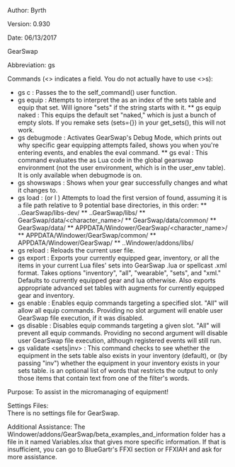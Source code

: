 Author: Byrth

Version: 0.930

Date: 06/13/2017

GearSwap

Abbreviation: gs

Commands (<> indicates a field. You do not actually have to use <>s):
* gs c <string> : Passes the <string> to the self_command() user function.
* gs equip <string> : Attempts to interpret the <string> as an index of the sets table and equip that set. Will ignore "sets" if the string starts with it.
** gs equip naked : This equips the default set "naked," which is just a bunch of empty slots. If you remake sets (sets={}) in your get_sets(), this will not work.
* gs debugmode : Activates GearSwap's Debug Mode, which prints out why specific gear equipping attempts failed, shows you when you're entering events, and enables the eval command.
** gs eval <string> : This command evaluates the <string> as Lua code in the global gearswap environment (not the user environment, which is in the user_env table). It is only available when debugmode is on.
* gs showswaps : Shows when your gear successfully changes and what it changes to.
* gs load <string> : (or l <string>) Attempts to load the first version of <string> found, assuming it is a file path relative to 9 potential base directories, in this order:
** ..GearSwap/libs-dev/<string>
** ..GearSwap/libs/<string>
** GearSwap/data/<character_name>/<string>
** GearSwap/data/common/<string>
** GearSwap/data/<string>
** APPDATA/Windower/GearSwap/<character_name>/<string>
** APPDATA/Windower/GearSwap/common/<string>
** APPDATA/Windower/GearSwap/<string>
** ..Windower/addons/libs/<string>
* gs reload : Reloads the current user file.
* gs export <options> : Exports your currently equipped gear, inventory, or all the items in your current Lua files' sets into GearSwap .lua or spellcast .xml format. Takes options "inventory", "all", "wearable", "sets", and "xml." Defaults to currently equipped gear and lua otherwise. Also exports appropriate advanced set tables with augments for currently equipped gear and inventory.
* gs enable <slot> : Enables equip commands targeting a specified slot. "All" will allow all equip commands. Providing no slot argument will enable user GearSwap file execution, if it was disabled.
* gs disable <slot> : Disables equip commands targeting a given slot. "All" will prevent all equip commands. Providing no second argument will disable user GearSwap file execution, although registered events will still run.
* gs validate <sets|inv> <filter> : This command checks to see whether the equipment in the sets table also exists in your inventory (default), or (by passing "inv") whether the equipment in your inventory exists in your sets table. <filter> is an optional list of words that restricts the output to only those items that contain text from one of the filter's words.

Purpose: To assist in the micromanaging of equipment!

Settings Files:  
There is no settings file for GearSwap.

Additional Assistance:
The Windower/addons/GearSwap/beta_examples_and_information folder has a file in it named Variables.xlsx that gives more specific information. If that is insufficient, you can go to BlueGartr's FFXI section or FFXIAH and ask for more assistance.

